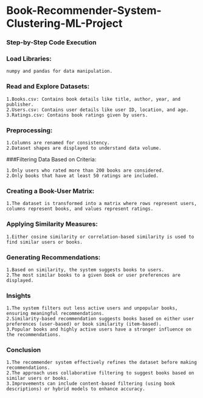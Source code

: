 # Book-Recommender-System-Clustering-ML-Project

### Step-by-Step Code Execution
### Load Libraries:

```
numpy and pandas for data manipulation.
```
### Read and Explore Datasets:
```
1.Books.csv: Contains book details like title, author, year, and publisher.
2.Users.csv: Contains user details like user ID, location, and age.
3.Ratings.csv: Contains book ratings given by users.
```
### Preprocessing:
```
1.Columns are renamed for consistency.
2.Dataset shapes are displayed to understand data volume.
```
###Filtering Data Based on Criteria:
```
1.Only users who rated more than 200 books are considered.
2.Only books that have at least 50 ratings are included.
```
### Creating a Book-User Matrix:
```
1.The dataset is transformed into a matrix where rows represent users, columns represent books, and values represent ratings.
```
### Applying Similarity Measures:
```
1.Either cosine similarity or correlation-based similarity is used to find similar users or books.
```
### Generating Recommendations:
```
1.Based on similarity, the system suggests books to users.
2.The most similar books to a given book or user preferences are displayed.
```
### Insights
```
1.The system filters out less active users and unpopular books, ensuring meaningful recommendations.
2.Similarity-based recommendation suggests books based on either user preferences (user-based) or book similarity (item-based).
3.Popular books and highly active users have a stronger influence on the recommendations.
```
### Conclusion
```
1.The recommender system effectively refines the dataset before making recommendations.
2.The approach uses collaborative filtering to suggest books based on similar users or books.
3.Improvements can include content-based filtering (using book descriptions) or hybrid models to enhance accuracy.
```
